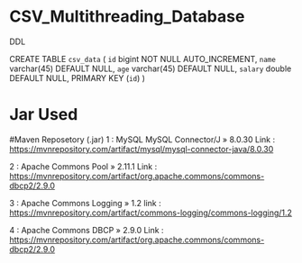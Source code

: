 # CSV_Multithreading_Database

DDL

CREATE TABLE `csv_data` (
  `id` bigint NOT NULL AUTO_INCREMENT,
  `name` varchar(45) DEFAULT NULL,
  `age` varchar(45) DEFAULT NULL,
  `salary` double DEFAULT NULL,
  PRIMARY KEY (`id`)
) 

# Jar Used
#Maven Reposetory (.jar)
1 : MySQL MySQL Connector/J » 8.0.30
Link : https://mvnrepository.com/artifact/mysql/mysql-connector-java/8.0.30

2 : Apache Commons Pool » 2.11.1
Link : https://mvnrepository.com/artifact/org.apache.commons/commons-dbcp2/2.9.0

3 : Apache Commons Logging » 1.2
link : https://mvnrepository.com/artifact/commons-logging/commons-logging/1.2

4 : Apache Commons DBCP » 2.9.0
Link : https://mvnrepository.com/artifact/org.apache.commons/commons-dbcp2/2.9.0
